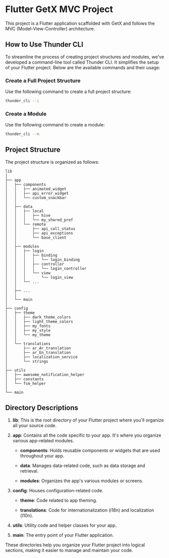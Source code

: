 # Flutter GetX MVC Project

This project is a Flutter application scaffolded with GetX and follows the MVC (Model-View-Controller) architecture.

## How to Use Thunder CLI

To streamline the process of creating project structures and modules, we've developed a command-line tool called Thunder
CLI. It simplifies the setup of your Flutter project. Below are the available commands and their usage:

### Create a Full Project Structure

Use the following command to create a full project structure:

```bash
thunder_cli --i
```

### Create a Module

Use the following command to create a module:

```bash
thunder_cli --m
```

## Project Structure

The project structure is organized as follows:

```
lib
│
├── app
│   ├── components
│   │   ├── animated_widget
│   │   ├── api_error_widget
│   │   └── custom_snackbar
│   │
│   ├── data
│   │   ├── local
│   │   │   ├── hive
│   │   │   └── my_shared_pref
│   │   └── remote
│   │       ├── api_call_status
│   │       ├── api_exceptions
│   │       └── base_client
│   │
│   ├── modules
│   │   ├── login
│   │   │   ├── binding
│   │   │   │   └── login_binding
│   │   │   ├── controller
│   │   │   │   └── login_controller
│   │   │   └── view
│   │   │       └── login_view
│   │   └── ...
│   │
│   ├── ...
│   │
│   └── main
│
├── config
│   ├── theme
│   │   ├── dark_theme_colors
│   │   ├── light_theme_colors
│   │   ├── my_fonts
│   │   ├── my_style
│   │   └── my_theme
│   │
│   └── translations
│       ├── ar_Ar_translation
│       ├── ar_En_translation
│       ├── localization_service
│       └── strings
│
├── utils
│   ├── awesome_notification_helper
│   ├── constants
│   └── fcm_helper
│
└── main

```

## Directory Descriptions

1. **lib**: This is the root directory of your Flutter project where you'll organize all your source code.

2. **app**: Contains all the code specific to your app. It's where you organize various app-related modules.

    - **components**: Holds reusable components or widgets that are used throughout your app.

    - **data**: Manages data-related code, such as data storage and retrieval.

    - **modules**: Organizes the app's various modules or screens.

3. **config**: Houses configuration-related code.

    - **theme**: Code related to app theming.

    - **translations**: Code for internationalization (i18n) and localization (l10n).

4. **utils**: Utility code and helper classes for your app.

5. **main**: The entry point of your Flutter application.

These directories help you organize your Flutter project into logical sections, making it easier to manage and maintain
your code.

